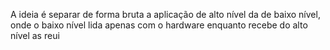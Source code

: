 
A ideia é separar de forma bruta a aplicação de alto nível da de baixo nível, onde o baixo nível lida apenas com o hardware enquanto recebe do alto nível as reui